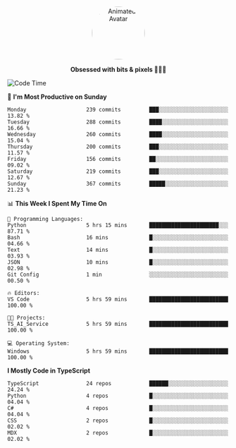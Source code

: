
<div align="center">
  <img 
    src="https://i.postimg.cc/W1R4TF4j/d6kpuve-c97567cf-518b-4b86-a271-5c89d88d22f7.gif" 
    width="120" 
    height="120" 
    alt="Animated Avatar" 
    style="border-radius: 50%;" 
  />
  
  <strong>Obsessed with bits & pixels 🧑‍💻🎨</strong>
</div>


<!--
### 🛠️ Main Tech Stack

<div align="center">
  <img src="https://cdn.jsdelivr.net/gh/devicons/devicon/icons/javascript/javascript-original.svg" height="25" alt="JavaScript" />
  <img src="https://cdn.jsdelivr.net/gh/devicons/devicon/icons/react/react-original.svg" height="25" alt="React" />
  <img src="https://cdn.jsdelivr.net/gh/devicons/devicon/icons/cplusplus/cplusplus-original.svg" height="25" alt="C++" />
  <img src="https://cdn.jsdelivr.net/gh/devicons/devicon/icons/rust/rust-original.svg" height="25" alt="Rust" />
  <img src="https://cdn.jsdelivr.net/gh/devicons/devicon/icons/java/java-original.svg" height="25" alt="Java" />
  <img src="https://skillicons.dev/icons?i=mysql" height="25" alt="MySQL" />
  <img src="https://skillicons.dev/icons?i=pr" height="25" alt="Premiere Pro" />
</div> -->

<!--START_SECTION:waka-->
![Code Time](http://img.shields.io/badge/Code%20Time-2%2C657%20hrs%2016%20mins-blue)

📅 **I'm Most Productive on Sunday** 

```text
Monday                   239 commits         ███░░░░░░░░░░░░░░░░░░░░░░   13.82 % 
Tuesday                  288 commits         ████░░░░░░░░░░░░░░░░░░░░░   16.66 % 
Wednesday                260 commits         ████░░░░░░░░░░░░░░░░░░░░░   15.04 % 
Thursday                 200 commits         ███░░░░░░░░░░░░░░░░░░░░░░   11.57 % 
Friday                   156 commits         ██░░░░░░░░░░░░░░░░░░░░░░░   09.02 % 
Saturday                 219 commits         ███░░░░░░░░░░░░░░░░░░░░░░   12.67 % 
Sunday                   367 commits         █████░░░░░░░░░░░░░░░░░░░░   21.23 % 
```


📊 **This Week I Spent My Time On** 

```text
💬 Programming Languages: 
Python                   5 hrs 15 mins       ██████████████████████░░░   87.71 % 
Bash                     16 mins             █░░░░░░░░░░░░░░░░░░░░░░░░   04.66 % 
Text                     14 mins             █░░░░░░░░░░░░░░░░░░░░░░░░   03.93 % 
JSON                     10 mins             █░░░░░░░░░░░░░░░░░░░░░░░░   02.98 % 
Git Config               1 min               ░░░░░░░░░░░░░░░░░░░░░░░░░   00.50 % 

🔥 Editors: 
VS Code                  5 hrs 59 mins       █████████████████████████   100.00 % 

🐱‍💻 Projects: 
TS_AI_Service            5 hrs 59 mins       █████████████████████████   100.00 % 

💻 Operating System: 
Windows                  5 hrs 59 mins       █████████████████████████   100.00 % 
```

**I Mostly Code in TypeScript** 

```text
TypeScript               24 repos            ██████░░░░░░░░░░░░░░░░░░░   24.24 % 
Python                   4 repos             █░░░░░░░░░░░░░░░░░░░░░░░░   04.04 % 
C#                       4 repos             █░░░░░░░░░░░░░░░░░░░░░░░░   04.04 % 
CSS                      2 repos             █░░░░░░░░░░░░░░░░░░░░░░░░   02.02 % 
MDX                      2 repos             █░░░░░░░░░░░░░░░░░░░░░░░░   02.02 % 
```




<!--END_SECTION:waka-->
